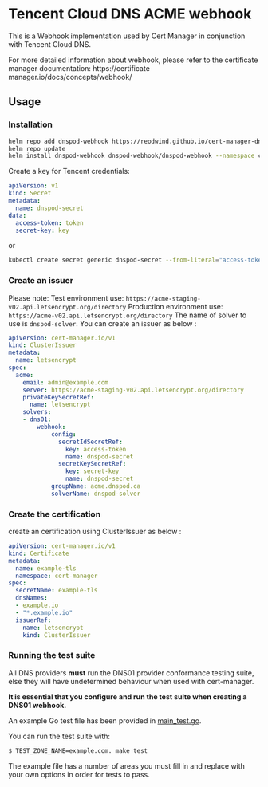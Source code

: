 # Tencent Cloud DNS ACME webhook

This is a Webhook implementation used by Cert Manager in conjunction with Tencent Cloud DNS.

For more detailed information about webhook, please refer to the certificate manager documentation: https://certificate manager.io/docs/concepts/webhook/

## Usage
### Installation
``` bash
helm repo add dnspod-webhook https://reodwind.github.io/cert-manager-dnspod-webhook
helm repo update
helm install dnspod-webhook dnspod-webhook/dnspod-webhook --namespace cert-manager
```
Create a key for Tencent credentials:
``` yaml
apiVersion: v1
kind: Secret
metadata:
  name: dnspod-secret
data:
  access-token: token
  secret-key: key
```
or
``` bash
kubectl create secret generic dnspod-secret --from-literal="access-token=yourtoken" --from-literal="secret-key=yoursecretkey"
```
### Create an issuer
Please note:
Test environment use: ```https://acme-staging-v02.api.letsencrypt.org/directory```
Production environment use: ```https://acme-v02.api.letsencrypt.org/directory```
The name of solver to use is ```dnspod-solver```. You can create an issuer as below :
``` yaml
apiVersion: cert-manager.io/v1
kind: ClusterIssuer
metadata:
  name: letsencrypt
spec:
  acme:
    email: admin@example.com
    server: https://acme-staging-v02.api.letsencrypt.org/directory
    privateKeySecretRef:
      name: letsencrypt
    solvers:
    - dns01:
        webhook:
            config:
              secretIdSecretRef:
                key: access-token
                name: dnspod-secret
              secretKeySecretRef:
                key: secret-key
                name: dnspod-secret
            groupName: acme.dnspod.ca
            solverName: dnspod-solver
```
### Create the certification
create an certification using ClusterIssuer as below :
``` yaml
apiVersion: cert-manager.io/v1
kind: Certificate
metadata:
  name: example-tls
  namespace: cert-manager
spec:
  secretName: example-tls
  dnsNames:
  - example.io
  - "*.example.io"
  issuerRef:
    name: letsencrypt
    kind: ClusterIssuer
```
### Running the test suite

All DNS providers **must** run the DNS01 provider conformance testing suite,
else they will have undetermined behaviour when used with cert-manager.

**It is essential that you configure and run the test suite when creating a
DNS01 webhook.**

An example Go test file has been provided in [main_test.go](https://github.com/cert-manager/webhook-example/blob/master/main_test.go).

You can run the test suite with:

```bash
$ TEST_ZONE_NAME=example.com. make test
```

The example file has a number of areas you must fill in and replace with your
own options in order for tests to pass.
